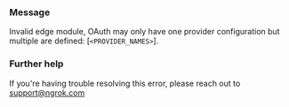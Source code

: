 
### Message
Invalid edge module, OAuth may only have one provider configuration but multiple are defined: [<code>&lt;PROVIDER_NAMES&gt;</code>].

### Further help
If you're having trouble resolving this error, please reach out to [support@ngrok.com](mailto:support@ngrok.com?subject=Help%20with%20ERR_NGROK_7036)

